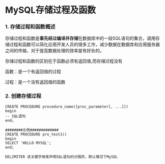 # MySQL存储过程及函数

### 1. 存储过程和函数概述

​	存储过程和函数是**事先经过编译并存储**在数据库中的一段SQL语句的集合，调用存储过程和函数可以简化应用开发人员的很多工作，减少数据在数据库和应用服务器之间的传输，对于提高数据处理的效率是有好处的。

存储过程和函数的区别在于函数必须有返回值,而存储过程没有

函数：是一个有返回值的过程

过程：是一个没有返回值的函数



### 2. 创建存储过程

```mysql
CREATE PROCEDURE procedure_name([proc_parameter[, ...]])
begin
-- SQL语句
end;

########示例#############
CREATE PROCEDURE pro_test1()
begin
SELECT 'HELLO MYSQL';
end;

DELIMITER 该关键字用来声明SQL语句的分隔符，默认情况下MySQL
```



